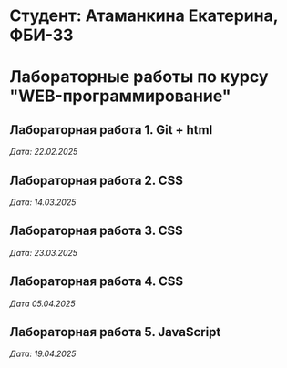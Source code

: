 # Студент: Атаманкина Екатерина, ФБИ-33

# Лабораторные работы по курсу "WEB-программирование"

## Лабораторная работа 1. Git + html

*Дата: 22.02.2025*

## Лабораторная работа 2. CSS

*Дата: 14.03.2025*

## Лабораторная работа 3. CSS

*Дата: 23.03.2025*

## Лабораторная работа 4. CSS

*Дата 05.04.2025*

## Лабораторная работа 5. JavaScript

*Дата: 19.04.2025*
